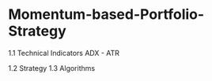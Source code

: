 # Momentum-based-Portfolio-Strategy
1.1 Technical Indicators
ADX - 
ATR





1.2 Strategy
1.3 Algorithms
